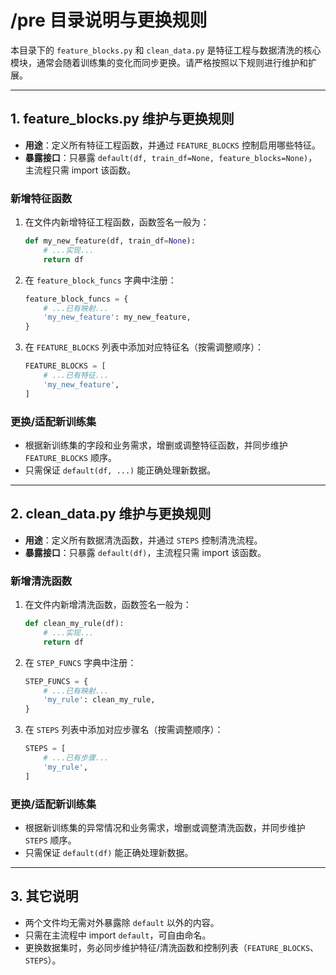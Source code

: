 # /pre 目录说明与更换规则

本目录下的 `feature_blocks.py` 和 `clean_data.py` 是特征工程与数据清洗的核心模块，通常会随着训练集的变化而同步更换。请严格按照以下规则进行维护和扩展。

---

## 1. feature_blocks.py 维护与更换规则

- **用途**：定义所有特征工程函数，并通过 `FEATURE_BLOCKS` 控制启用哪些特征。
- **暴露接口**：只暴露 `default(df, train_df=None, feature_blocks=None)`，主流程只需 import 该函数。

### 新增特征函数
1. 在文件内新增特征工程函数，函数签名一般为：
   ```python
   def my_new_feature(df, train_df=None):
       # ...实现...
       return df
   ```
2. 在 `feature_block_funcs` 字典中注册：
   ```python
   feature_block_funcs = {
       # ...已有映射...
       'my_new_feature': my_new_feature,
   }
   ```
3. 在 `FEATURE_BLOCKS` 列表中添加对应特征名（按需调整顺序）：
   ```python
   FEATURE_BLOCKS = [
       # ...已有特征...
       'my_new_feature',
   ]
   ```

### 更换/适配新训练集
- 根据新训练集的字段和业务需求，增删或调整特征函数，并同步维护 `FEATURE_BLOCKS` 顺序。
- 只需保证 `default(df, ...)` 能正确处理新数据。

---

## 2. clean_data.py 维护与更换规则

- **用途**：定义所有数据清洗函数，并通过 `STEPS` 控制清洗流程。
- **暴露接口**：只暴露 `default(df)`，主流程只需 import 该函数。

### 新增清洗函数
1. 在文件内新增清洗函数，函数签名一般为：
   ```python
   def clean_my_rule(df):
       # ...实现...
       return df
   ```
2. 在 `STEP_FUNCS` 字典中注册：
   ```python
   STEP_FUNCS = {
       # ...已有映射...
       'my_rule': clean_my_rule,
   }
   ```
3. 在 `STEPS` 列表中添加对应步骤名（按需调整顺序）：
   ```python
   STEPS = [
       # ...已有步骤...
       'my_rule',
   ]
   ```

### 更换/适配新训练集
- 根据新训练集的异常情况和业务需求，增删或调整清洗函数，并同步维护 `STEPS` 顺序。
- 只需保证 `default(df)` 能正确处理新数据。

---

## 3. 其它说明
- 两个文件均无需对外暴露除 `default` 以外的内容。
- 只需在主流程中 import `default`，可自由命名。
- 更换数据集时，务必同步维护特征/清洗函数和控制列表（`FEATURE_BLOCKS`、`STEPS`）。 